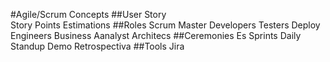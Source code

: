 #Agile/Scrum Concepts
##User Story     
    Story Points Estimations
##Roles
    Scrum Master 
    Developers
    Testers
    Deploy Engineers
    Business Aanalyst
    Architecs
##Ceremonies
    Es
    Sprints
    Daily Standup
    Demo
    Retrospectiva
##Tools
    Jira